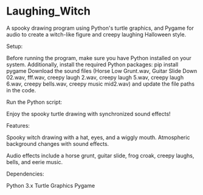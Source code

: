 # Laughing_Witch
 
 A spooky drawing program using Python's turtle graphics, and Pygame for audio to create a witch-like figure and creepy laughing Halloween style.

Setup:

Before running the program, make sure you have Python installed on your system. Additionally, install the required Python packages:
pip install pygame
Download the sound files (Horse Low Grunt.wav, Guitar Slide Down 02.wav, fff.wav, creepy laugh 2.wav, creepy laugh 5.wav, creepy laugh 6.wav, creepy bells.wav, creepy music mid2.wav) and update the file paths in the code.

Run the Python script:

Enjoy the spooky turtle drawing with synchronized sound effects!

Features:

Spooky witch drawing with a hat, eyes, and a wiggly mouth.
Atmospheric background changes with sound effects.

Audio effects include a horse grunt, guitar slide, frog croak, creepy laughs, bells, and eerie music.

Dependencies:

Python 3.x
Turtle Graphics
Pygame
